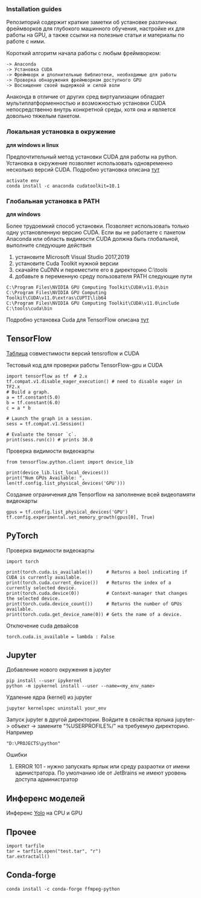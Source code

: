 ### Installation guides

Репозиторий содержит краткие заметки об установке различных фреймворков
 для глубокого машинного обучения, настройке их для работы на GPU,
а также ссылки на полезные статьи и материалы по работе с ними.

Короткий алгоритм начала работы с любым фреймворком:
```
-> Anaconda
-> Установка CUDA
-> Фреймворк и дполнительные библиотеки, необходимые для работы
-> Проверка обнаружения фреймворком доступного GPU
-> Восхищение своей выдержкой и силой воли
```
Анаконда в отличие от других сред виртуализации обладает мультиплатформенностью
и возможностью установки CUDA непосредственно внутрь конкретной среды,
хотя она и является довольно тяжелым пакетом.

### Локальная установка в окружение
**для windows и linux**

Предпочтительный метод установки CUDA для работы на python. Установка  в окружение
позволяет использовать одновременно несколько версий CUDA. Подробно установка описана [тут](https://towardsdatascience.com/setting-up-tensorflow-gpu-with-cuda-and-anaconda-onwindows-2ee9c39b5c44)

~~~
activate env
conda install -c anaconda cudatoolkit=10.1
~~~

### Глобальная установка в PATH
**для windows**

Более трудоемкий способ установки. Позволяет использовать только одну 
установленную версию CUDA.
Если вы не работаете с пакетом Anaconda или область видимости CUDA должна 
быть глобальной, выполните следующие действия
1) установите Microsoft Visual Studio 2017,2019
2) установите Cuda Toolkit нужной версии
3) скачайте CuDNN и переместите его в директорию C:\tools
4) добавьте в переменную среду пользователя PATH следующие пути

~~~
C:\Program Files\NVIDIA GPU Computing Toolkit\CUDA\v11.0\bin
C:\Program Files\NVIDIA GPU Computing Toolkit\CUDA\v11.0\extras\CUPTI\lib64
C:\Program Files\NVIDIA GPU Computing Toolkit\CUDA\v11.0\include
C:\tools\cuda\bin
~~~

Подробно установка Cuda для TensorFlow
описана [тут](https://www.tensorflow.org/install/gpu?hl=ur)

## TensorFlow

[Таблица](https://www.tensorflow.org/install/source#gpu) совместимости версий tensroflow 
и CUDA

Тестовый код для проверки работы TensorFlow-gpu и CUDA
~~~
import tensorflow as tf  # 2.x
tf.compat.v1.disable_eager_execution() # need to disable eager in TF2.x
# Build a graph.
a = tf.constant(5.0)
b = tf.constant(6.0)
c = a * b

# Launch the graph in a session.
sess = tf.compat.v1.Session()

# Evaluate the tensor `c`.
print(sess.run(c)) # prints 30.0
~~~

Проверка видимости видеокарты
~~~
from tensorflow.python.client import device_lib

print(device_lib.list_local_devices())
print("Num GPUs Available: ", len(tf.config.list_physical_devices('GPU')))
~~~

Создание ограничения для Tensorflow на заполнение всей видеопамяти видеокарты
~~~
gpus = tf.config.list_physical_devices('GPU')
tf.config.experimental.set_memory_growth(gpus[0], True)
~~~

## PyTorch

Проверка видимости видеокарты
~~~
import torch

print(torch.cuda.is_available())     # Returns a bool indicating if CUDA is currently available.
print(torch.cuda.current_device())   # Returns the index of a currently selected device.
print(torch.cuda.device(0))          # Context-manager that changes the selected device.
print(torch.cuda.device_count())     # Returns the number of GPUs available.
print(torch.cuda.get_device_name(0)) # Gets the name of a device.
~~~
Отключение cuda девайсов
~~~
torch.cuda.is_available = lambda : False
~~~

## Jupyter

Добавление нового окружения в jupyter
~~~
pip install --user ipykernel
python -m ipykernel install --user --name=<my_env_name>
~~~

Удаление ядра (kernel) из jupyter
~~~
jupyter kernelspec uninstall your_env
~~~

Запуск jupyter в другой директории. Войдите в свойства ярлыка jupyter-> объект -> замените "%USERPROFILE%/" на требуемую директорию. Например
~~~
"D:\PROJECTS\python"
~~~

Ошибки

1) ERROR 101 - нужно запускать ярлык или среду разраотки от имени адинистратора. По умолчанию ide от JetBrains не имеют
уровень доступа администратор

## Инференс моделей

Инференс [Yolo](https://github.com/ArmageddonReloadedDK/video_stream) на CPU и GPU

## Прочее

~~~
import tarfile
tar = tarfile.open("test.tar", "r")
tar.extractall()
~~~

## Conda-forge

~~~
conda install -c conda-forge ffmpeg-python
~~~

